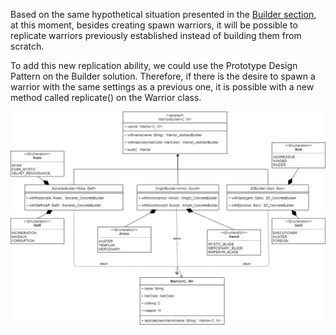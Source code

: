 Based on the same hypothetical situation presented in the [Builder section](https://github.com/Rick-Addiction/Design-Patterns-Studies/tree/master/Builder), at this moment, besides creating spawn warriors, it will be possible to replicate warriors previously established instead of building them from scratch. 

To add this new replication ability, we could use the Prototype Design Pattern on the Builder solution. Therefore, if there is the desire to spawn a warrior with the same settings as a previous one, it is possible with a new method called replicate() on the Warrior class.

![alt text](https://github.com/Rick-Addiction/Design-Patterns-Studies/blob/master/Prototype/doc/WARRIOR_REPLICATION.png?raw=true)
